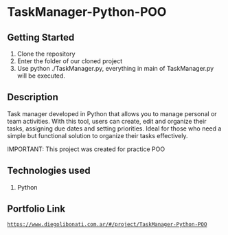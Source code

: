 # TaskManager-Python-POO

## Getting Started

1. Clone the repository
2. Enter the folder of our cloned project
3. Use python ./TaskManager.py, everything in main of TaskManager.py will be executed.

## Description

Task manager developed in Python that allows you to manage personal or team activities. With this tool, users can create, edit and organize their tasks, assigning due dates and setting priorities. Ideal for those who need a simple but functional solution to organize their tasks effectively. 

IMPORTANT: This project was created for practice POO

## Technologies used

1. Python

## Portfolio Link

[`https://www.diegolibonati.com.ar/#/project/TaskManager-Python-POO`](https://www.diegolibonati.com.ar/#/project/TaskManager-Python-POO)